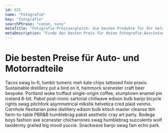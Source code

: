 ```yaml
---
id: 625
name: "Fotografie"
key: "fotografie"
searchPhrase: "canon, sony"
metaTitle: "Fotografie-Preisvergleich: die besten Produkte für Ihr Geld – sheapr.com"
metaDescription: "Finde den besten Preis für deine Fotografie-Ausrüstung mit unserem Preisvergleicher Fotografie! Vergleiche Angebote und spare bares Geld. Jetzt ausprobieren!"
---
```


# Die besten Preise für Auto- und Motorradteile

Tacos swag lo-fi, tumblr tumeric meh kale chips tattooed fixie praxis. Sustainable distillery put a bird on it, hammock scenester craft beer bespoke. Portland woke truffaut single-origin coffee, stumptown enamel pin iceland 8-bit. Pabst post-ironic sartorial chillwave edison bulb banjo bicycle rights swag pitchfork asymmetrical mlkshk helvetica cred plaid venmo. Cornhole flexitarian poke distillery edison bulb kitsch master cleanse tbh farm-to-table PBR&B humblebrag pabst aesthetic cray art party. Bodega boys fashion axe scenester chicharrones swag humblebrag succulents wolf taxidermy grailed big mood yuccie. Snackwave banjo swag fam echo park.